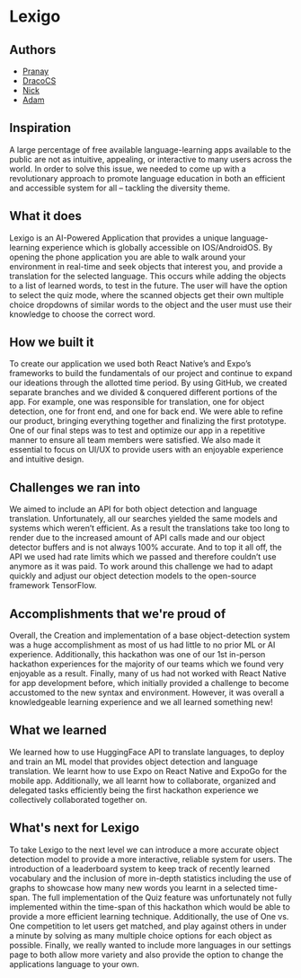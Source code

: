 # Lexigo

## Authors
- [Pranay](https://github.com/Pranay26705)
- [DracoCS](https://github.com/Danial-Suhail)
- [Nick](https://github.com/Nickkkk1234)
- [Adam](https://github.com/Adam-Omarali)

## Inspiration
A large percentage of free available language-learning apps available to the public are not as intuitive, appealing, or interactive to many users across the world. In order to solve this issue, we needed to come up with a revolutionary approach to promote language education in both an efficient and accessible system for all – tackling the diversity theme.
## What it does
Lexigo is an AI-Powered Application that provides a unique language-learning experience which is globally accessible on IOS/AndroidOS. By opening the phone application you are able to walk around your environment in real-time and seek objects that interest you, and provide a translation for the selected language. This occurs while adding the objects to a list of learned words, to test in the future. The user will have the option to select the quiz mode, where the scanned objects get their own multiple choice dropdowns of similar words to the object and the user must use their knowledge to choose the correct word.
## How we built it
To create our application we used both React Native’s and Expo’s frameworks to build the fundamentals of our project and continue to expand our ideations through the allotted time period. By using GitHub, we created separate branches and we divided & conquered different portions of the app. For example, one was responsible for translation, one for object detection, one for front end, and one for back end. We were able to refine our product, bringing everything together and finalizing the first prototype. One of our final steps was to test and optimize our app in a repetitive manner to ensure all team members were satisfied. We also made it essential to focus on UI/UX to provide users with an enjoyable experience and intuitive design.
## Challenges we ran into
We aimed to include an API for both object detection and language translation. Unfortunately, all our searches yielded the same models and systems which weren’t efficient. As a result the translations take too long to render due to the increased amount of API calls made and our object detector buffers and is not always 100% accurate. And to top it all off, the API we used had rate limits which we passed and therefore couldn’t use anymore as it was paid. To work around this challenge we had to adapt quickly and adjust our object detection models to the open-source framework TensorFlow.
## Accomplishments that we're proud of
Overall, the Creation and implementation of a base object-detection system was a huge accomplishment as most of us had little to no prior ML or AI experience. Additionally, this hackathon was one of our 1st in-person hackathon experiences for the majority of our teams which we found very enjoyable as a result. Finally, many of us had not worked with React Native for app development before, which initially provided a challenge to become accustomed to the new syntax and environment. However, it was overall a knowledgeable learning experience and we all learned something new!
## What we learned
We learned how to use HuggingFace API to translate languages, to deploy and train an ML model that provides object detection and language translation. We learnt how to use Expo on React Native and ExpoGo for the mobile app. Additionally, we all learnt how to collaborate, organized and delegated tasks efficiently being the first hackathon experience we collectively collaborated together on.
## What's next for Lexigo
To take Lexigo to the next level we can introduce a more accurate object detection model to provide a more interactive, reliable system for users. The introduction of a leaderboard system to keep track of recently learned vocabulary and the inclusion of more in-depth statistics including the use of graphs to showcase how many new words you learnt in a selected time-span. The full implementation of the Quiz feature was unfortunately not fully implemented within the time-span of this hackathon which would be able to provide a more efficient learning technique. Additionally, the use of One vs. One competition to let users get matched, and play against others in under a minute by solving as many multiple choice options for each object as possible. Finally, we really wanted to include more languages in our settings page to both allow more variety and also provide the option to change the applications language to your own.
